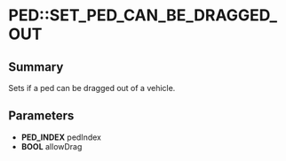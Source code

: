 # PED::SET_PED_CAN_BE_DRAGGED_OUT

## Summary
Sets if a ped can be dragged out of a vehicle.

## Parameters
* **PED_INDEX** pedIndex
* **BOOL** allowDrag